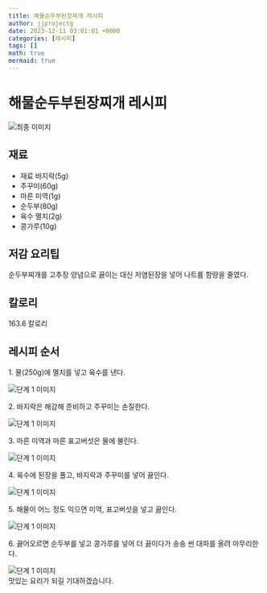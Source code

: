 ```yaml
---
title: 해물순두부된장찌개 레시피
author: jjprojectg
date: 2023-12-11 03:01:01 +0000
categories: [레시피]
tags: []
math: true
mermaid: true
---
```

<meta name="og:type" content="website"/>
<meta charset="UTF-8"/>
<div class="header">
  <h1>해물순두부된장찌개 레시피</h1>
</div>

<div class="container my-4">
  <div class="row">
    <div class="col-12 col-md-6">
      <div class="recipe-image">
        <img src="http://www.foodsafetykorea.go.kr/uploadimg/cook/10_00295_2.png" class="step-image" alt="최종 이미지"/>
      </div>
    </div>
    <div class="col-12 col-md-6">
      <div class="ingredients">
        <h2>재료</h2>
        <ul class="card">
          <li> 재료 바지락(5g) </li>
          <li>  주꾸미(60g) </li>
          <li>  마른 미역(1g) </li>
          <li> 순두부(80g) </li>
          <li> 육수 멸치(2g) </li>
          <li>  콩가루(10g) </li>
</ul>
      </div>
    </div>
    <div class="col-12 col-md-6">
      <div class="ingredients">
        <h2>저감 요리팁</h2>
        <div class="card"> 
          <p>
            순두부찌개를 고추장 양념으로 끓이는 대신 저염된장을 넣어 나트륨 함량을 줄였다.
          </p>
        </div>
      </div>
      <div class="ingredients">
        <h2>칼로리</h2>
        <div class="card"> 
          <p>
            163.6 칼로리
          </p>
        </div>
      </div>
    </div>
  </div>

  <h2 class="my-4">레시피 순서</h2>
  <div class="card recipe-card">
    <div class="card-body recipe-step">
      <p class="card-text step-description">1. 물(250g)에 멸치를 넣고 육수를
낸다.</p>
      <img src="http://www.foodsafetykorea.go.kr/uploadimg/cook/20_00295_1.png" alt="단계 1 이미지" class="step-image"/>
    </div>
  </div>
  <div class="card recipe-card">
    <div class="card-body recipe-step">
      <p class="card-text step-description">2. 바지락은 해감해 준비하고 주꾸미는
손질한다.</p>
      <img src="http://www.foodsafetykorea.go.kr/uploadimg/cook/20_00295_2.png" alt="단계 1 이미지" class="step-image"/>
    </div>
  </div>
  <div class="card recipe-card">
    <div class="card-body recipe-step">
      <p class="card-text step-description">3. 마른 미역과 마른 표고버섯은 물에
불린다.</p>
      <img src="http://www.foodsafetykorea.go.kr/uploadimg/cook/20_00295_3.png" alt="단계 1 이미지" class="step-image"/>
    </div>
  </div>
  <div class="card recipe-card">
    <div class="card-body recipe-step">
      <p class="card-text step-description">4. 육수에 된장을 풀고, 바지락과
주꾸미를 넣어 끓인다.</p>
      <img src="http://www.foodsafetykorea.go.kr/uploadimg/cook/20_00295_4.png" alt="단계 1 이미지" class="step-image"/>
    </div>
  </div>
  <div class="card recipe-card">
    <div class="card-body recipe-step">
      <p class="card-text step-description">5. 해물이 어느 정도 익으면 미역,
표고버섯을 넣고 끓인다.</p>
      <img src="http://www.foodsafetykorea.go.kr/uploadimg/cook/20_00295_5.png" alt="단계 1 이미지" class="step-image"/>
    </div>
  </div>
  <div class="card recipe-card">
    <div class="card-body recipe-step">
      <p class="card-text step-description">6. 끓어오르면 순두부를 넣고 콩가루를
넣어 더 끓이다가 송송 썬 대파를
올려 마무리한다.</p>
      <img src="http://www.foodsafetykorea.go.kr/uploadimg/cook/20_00295_6.png" alt="단계 1 이미지" class="step-image"/>
    </div>
  </div>

</div>
맛있는 요리가 되길 기대하겠습니다.
